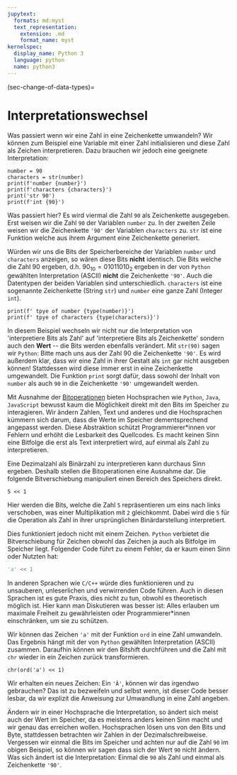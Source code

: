 ```yaml
---
jupytext:
  formats: md:myst
  text_representation:
    extension: .md
    format_name: myst
kernelspec:
  display_name: Python 3
  language: python
  name: python3
---
```


(sec-change-of-data-types)=
# Interpretationswechsel

Was passiert wenn wir eine Zahl in eine Zeichenkette umwandeln?
Wir können zum Beispiel eine Variable mit einer Zahl initialisieren und diese Zahl als Zeichen interpretieren.
Dazu brauchen wir jedoch eine geeignete Interpretation:

```{code-cell} python3
number = 90
characters = str(number)
print(f'number {number}')
print(f'characters {characters}')
print('str 90')
print(f'int {90}')
```

Was passiert hier?
Es wird viermal die Zahl ``90`` als Zeichenkette ausgegeben.
Erst weisen wir die Zahl ``90`` der Variablen ``number`` zu.
In der zweiten Zeile weisen wir die Zeichenkette ``'90'`` der Variablen ``characters`` zu.
``str`` ist eine Funktion welche aus ihrem Argument eine Zeichenkette generiert.

Würden wir uns die Bits der Speicherbereiche der Variablen ``number`` und ``characters`` anzeigen, so wären diese Bits **nicht** identisch.
Die Bits welche die Zahl 90 ergeben, d.h. $90_{10} = 01011010_2$ ergeben in der von ``Python`` gewählten Interpretation (ASCII) **nicht** die Zeichenkette ``'90'``.
Auch die Datentypen der beiden Variablen sind unterschiedlich.
``characters`` ist eine sogenannte Zeichenkette (String ``str``) und ``number`` eine ganze Zahl (Integer ``int``).

```{code-cell} python3
print(f' tpye of number {type(number)}')
print(f' tpye of characters {type(characters)}')
```

In diesem Beispiel wechseln wir nicht nur die Interpretation von 'interpretiere Bits als Zahl' auf 'interpretiere Bits als Zeichenkette' sondern auch den **Wert** -- die Bits werden ebenfalls verändert.
Mit ``str(90)`` sagen wir ``Python``: Bitte mach uns aus der Zahl 90 die Zeichenkette ``'90'``.
Es wird außerdem klar, dass wir eine Zahl in ihrer Gestalt als ``int`` gar nicht ausgeben können!
Stattdessen wird diese immer erst in eine Zeichenkette umgewandelt.
Die Funktion ``print`` sorgt dafür, dass sowohl der Inhalt von ``number`` als auch ``90`` in die Zeichenkette ``'90'`` umgewandelt werden.

Mit Ausnahme der [Bitoperationen](sec-bit-operations) bieten Hochsprachen wie ``Python``, ``Java``, ``JavaScript`` bewusst kaum die Möglichkeit direkt mit den Bits im Speicher zu interagieren.
Wir ändern Zahlen, Text und anderes und die Hochsprachen kümmern sich darum, dass die Werte im Speicher dementsprechend angepasst werden.
Diese Abstraktion schützt Programmierer\*innen vor Fehlern und erhöht die Lesbarkeit des Quellcodes.
Es macht keinen Sinn eine Bitfolge die erst als Text interpretiert wird, auf einmal als Zahl zu interpretieren.

Eine Dezimalzahl als Binärzahl zu interpretieren kann durchaus Sinn ergeben.
Deshalb stellen die Bitoperationen eine Ausnahme dar.
Die folgende Bitverschiebung manipuliert einen Bereich des Speichers direkt.

```{code-cell} python3
5 << 1
```

Hier werden die Bits, welche die Zahl ``5`` repräsentieren um eins nach links verschoben, was einer Multiplikation mit ``2`` gleichkommt.
Dabei wird die ``5`` für die Operation als Zahl in ihrer ursprünglichen Binärdarstellung interpretiert.

Dies funktioniert jedoch nicht mit einem Zeichen.
``Python`` verbietet die Bitverschiebung für Zeichen obwohl das Zeichen ja auch als Bitfolge im Speicher liegt.
Folgender Code führt zu einem Fehler, da er kaum einen Sinn oder Nutzten hat:

```python
'a' << 1
```

In anderen Sprachen wie ``C/C++`` würde dies funktionieren und zu unsauberen, unleserlichen und verwirrenden Code führen.
Auch in diesen Sprachen ist es gute Praxis, dies nicht zu tun, obwohl es theoretisch möglich ist.
Hier kann man Diskutieren was besser ist: Alles erlauben um maximale Freiheit zu gewährleisten oder Programmierer\*innen einschränken, um sie zu schützen.

Wir können das Zeichen ``'a'`` mit der Funktion ``ord`` in eine Zahl umwandeln.
Das Ergebnis hängt mit der von ``Python`` gewählten Interpretation (ASCII) zusammen.
Daraufhin können wir den Bitshift durchführen und die Zahl mit ``chr`` wieder in ein Zeichen zurück transformieren.

```{code-cell} python3
chr(ord('a') << 1)
```

Wir erhalten ein neues Zeichen: Ein ``'Â'``, können wir das irgendwo gebrauchen?
Das ist zu bezweifeln und selbst wenn, ist dieser Code besser lesbar, da wir explizit die Anweisung zur Umwandlung in eine Zahl angeben.

Ändern wir in einer Hochsprache die Interpretation, so ändert sich meist auch der Wert im Speicher, da es meistens anders keinen Sinn macht und wir genau das erreichen wollen.
Hochsprachen lösen uns von den Bits und Byte, stattdessen betrachten wir Zahlen in der Dezimalschreibweise.
Vergessen wir einmal die Bits im Speicher und achten nur auf die Zahl ``90`` im obigen Beispiel, so können wir sagen dass sich der Wert ``90`` nicht ändern.
Was sich ändert ist die Interpretation: Einmal die ``90`` als Zahl und einmal als Zeichenkette ``'90'``.
